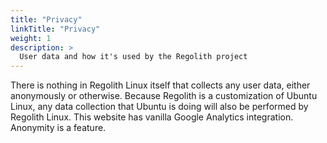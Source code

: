```yaml
---
title: "Privacy"
linkTitle: "Privacy"
weight: 1
description: >
  User data and how it's used by the Regolith project
---
```


There is nothing in Regolith Linux itself that collects any user data, either anonymously or otherwise. Because Regolith is a customization of Ubuntu Linux, any data collection that Ubuntu is doing will also be performed by Regolith Linux. This website has vanilla Google Analytics integration.  Anonymity is a feature.